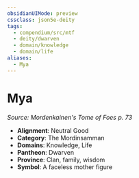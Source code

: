 ```yaml
---
obsidianUIMode: preview
cssclass: json5e-deity
tags:
  - compendium/src/mtf
  - deity/dwarven
  - domain/knowledge
  - domain/life
aliases:
  - Mya
---
```

# Mya
*Source: Mordenkainen's Tome of Foes p. 73* 

- **Alignment**: Neutral Good
- **Category**: The Mordinsamman
- **Domains**: Knowledge, Life
- **Pantheon**: Dwarven
- **Province**: Clan, family, wisdom
- **Symbol**: A faceless mother figure